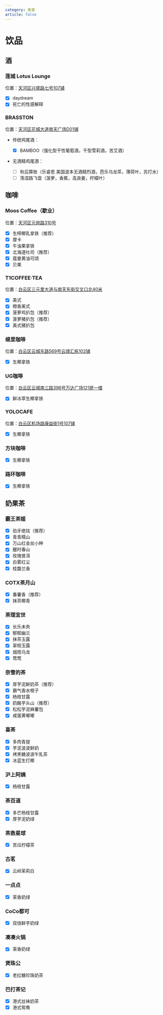 ```yaml
---
category: 美食
article: false
---
```


# 饮品

## 酒

### 莲城 Lotus Lounge

<span class="icon iconfont icon-locate"></span> 位置：<a href="https://ditu.amap.com/place/B0FFHBYPRP" target="_blank">天河区兴盛路七号107铺</a>

- [x] daydream
- [x] 死亡的性感解释

### BRASSTON

<span class="icon iconfont icon-locate"></span> 位置：<a href="https://ditu.amap.com/place/B0FFJNAY1S" target="_blank">天河区花城大道南天广场D01铺</a>

- 传统鸡尾酒：

  - [x] BAMBOO（强化型干性葡萄酒，干型雪莉酒，苦艾酒）

- 无酒精鸡尾酒：

  - [ ] 秋后算账（乐睿思 美国波本无酒精烈酒，芭乐乌龙茶，薄荷叶，苏打水）
  - [ ] 荡湿路飞盘（菠萝，香蕉，高良姜，柠檬叶）

## 咖啡

### Moos Coffee（歇业）

<span class="icon iconfont icon-locate"></span> 位置：<a href="https://ditu.amap.com/place/B0FFFOBIXZ" target="_blank">天河区元岗路310号</a>

- [x] 生榨椰乳拿铁（推荐）
- [x] 摩卡
- [x] 牛油果拿铁
- [x] 北海道吐司（推荐）
- [x] 蔻曼黄油可颂
- [x] 贝果

### T1COFFEE·TEA

<span class="icon iconfont icon-locate"></span> 位置：<a href="https://ditu.amap.com/place/B0JKB7C6CY" target="_blank">白云区三元里大道与南天东街交叉口北40米</a>

- [x] 美式
- [x] 橙香美式
- [x] 菠萝鸡扒包（推荐）
- [x] 菠萝猪扒包（推荐）
- [x] 美式猪扒包

### 缇里咖啡

<span class="icon iconfont icon-locate"></span> 位置：<a href="https://ditu.amap.com/place/B0HR4R1AKF" target="_blank">白云区云城东路569号云璟汇栋102铺</a>

- [x] 生椰拿铁

### UG咖啡

<span class="icon iconfont icon-locate"></span> 位置：<a href="https://ditu.amap.com/place/B0I1D5OREN" target="_blank">白云区云城南三路396号万达广场121房一楼</a>

- [x] 鲜冰萃生椰拿铁

### YOLOCAFE

<span class="icon iconfont icon-locate"></span> 位置：<a href="https://ditu.amap.com/place/B0JD6C19MD" target="_blank">白云区机场路康益街1号107铺</a>

- [x] 生椰拿铁

### 方块咖啡

- [x] 生椰拿铁

### 路环咖啡

- [x] 生椰拿铁

## 奶果茶

### 霸王茶姬

- [x] 伯牙绝铉（推荐）
- [x] 青青糯山
- [x] 万山红金丝小种
- [x] 醒时春山
- [x] 玫瑰普洱
- [x] 白雾红尘
- [x] 桂馥兰香

### COTX茶月山

- [x] 番薯香（推荐）
- [x] 抹茶椰青

### 茶理宜世

- [x] 长乐未央
- [x] 郁郁幽兰
- [x] 抹茶玉露
- [x] 翠枝玉露
- [x] 烟雨乌龙
- [x] 莺莺

### 奈雪的茶

- [x] 厚芋泥鲜奶茶（推荐）
- [x] 霸气香水橙子
- [x] 杨枝甘露
- [x] 奶酪芋头山（推荐）
- [x] 松松芋泥麻薯包
- [x] 咸蛋黄嘟嘟

### 喜茶

- [x] 多肉青提
- [x] 芋泥波波鲜奶
- [x] 烤黑糖波波牛乳茶
- [x] 冰蓝生打椰

### 沪上阿姨

- [x] 杨枝甘露

### 茶百道

- [x] 多芒杨枝甘露
- [x] 厚芋泥奶绿

### 茶救星球

- [x] 苦瓜柠檬茶

### 古茗

- [x] 云岭茉莉白

### 一点点

- [x] 茉香奶绿

### CoCo都可

- [x] 双倍鲜芋奶绿

### 凑凑火锅

- [x] 茉香奶绿

### 煲珠公

- [x] 老红糖珍珠奶茶

### 巴打茶记

- [x] 港式丝袜奶茶
- [x] 港式鸳鸯